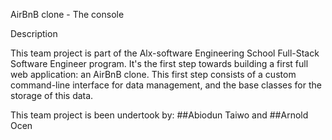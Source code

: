 AirBnB clone - The console

Description

This team project is part of the Alx-software Engineering School Full-Stack Software Engineer program. It's the first step towards building a first full web application: an AirBnB clone. This first step consists of a custom command-line interface for data management, and the base classes for the storage of this data.

This team project is been undertook by:
##Abiodun Taiwo and
##Arnold Ocen
